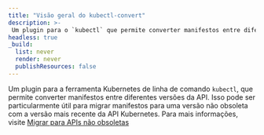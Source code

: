 ```yaml
---
title: "Visão geral do kubectl-convert"
description: >-
 Um plugin para o `kubectl` que permite converter manifestos entre diferentes versões da API.
headless: true
_build:
  list: never
  render: never
  publishResources: false
---
```


Um plugin para a ferramenta Kubernetes de linha de comando `kubectl`, que permite converter manifestos entre diferentes versões da API. 
Isso pode ser particularmente útil para migrar manifestos para uma versão não obsoleta com a versão mais recente da API Kubernetes. 
Para mais informações, visite [Migrar para APIs não obsoletas](/docs/reference/using-api/deprecation-guide/#migrate-to-non-deprecated-apis)

